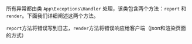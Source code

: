 所有异常都由类 `App\Exceptions\Handler` 处理，该类包含两个方法：`report` 和 `render`。下面我们详细阐述这两个方法。

 `report`方法将错误写到日志，`render`方法将错误响应给客户端（json和渲染页面的方式）